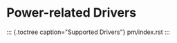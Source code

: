 Power-related Drivers
=====================

::: {.toctree caption="Supported Drivers"}
pm/index.rst
:::
